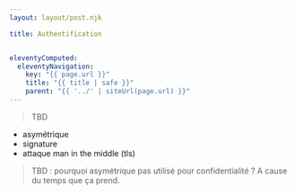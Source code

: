 ```yaml
---
layout: layout/post.njk

title: Authentification


eleventyComputed:
  eleventyNavigation:
    key: "{{ page.url }}"
    title: "{{ title | safe }}"
    parent: "{{ '../' | siteUrl(page.url) }}"
---
```


> TBD

- asymétrique
- signature
- attaque man in the middle (tls)

> TBD : pourquoi asymétrique pas utilisé pour confidentialité ? A cause du temps que ça prend.

